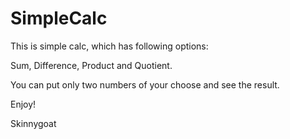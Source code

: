 # SimpleCalc

This is simple calc, which has following options:

Sum, Difference, Product and Quotient.

You can put only two numbers of your choose and see the result.

Enjoy!

Skinnygoat
